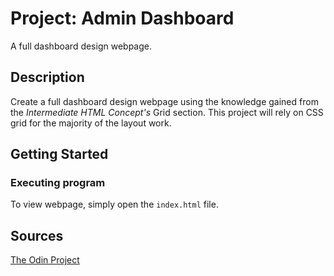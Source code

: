 # Project: Admin Dashboard

A full dashboard design webpage.

## Description

Create a full dashboard design webpage using the knowledge gained from the _Intermediate HTML Concept's_ Grid section. This project will rely on CSS grid for the majority of the layout work.

## Getting Started

### Executing program

To view webpage, simply open the `index.html` file.
## Sources

[The Odin Project](https://www.theodinproject.com/)
